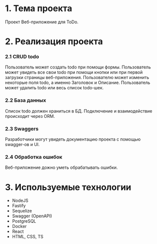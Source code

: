 # 1. Тема проекта
Проект Веб-приложение для ToDo.

# 2. Реализация проекта
### 2.1 CRUD todo

Пользователь может создать todo при помощи формы.
Пользователь может увидеть все свои todo при помощи кнопки или при первой загрузки страницы веб-приложения.
Пользователю может изменить некоторые поля todo, а именно Заголовок и Описание.
Пользователь может удалить todo или весь список todo-шек.

### 2.2 База данных

Список todo должен храниться в БД. Подключение и взаимодействие происходит через ORM.

### 2.3 Swaggers

Разработчики могут увидеть документацию проекта с помощью swagger-ов и UI.

### 2.4 Обработка ошибок

Веб-приложение дожно уметь обрабатывать ошибки.

# 3. Используемые технологии
-	NodeJS
-	Fastify
-	Sequelize
- Swagger (OpenAPI)
-	PostgreSQL
- Docker
- React
-	HTML, CSS, TS
